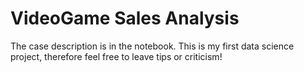 # VideoGame Sales Analysis
The case description is in the notebook.
This is my first data science project, therefore feel free to leave tips or criticism!
